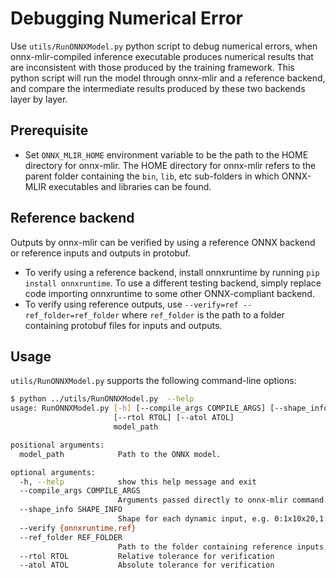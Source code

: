 <!--- SPDX-License-Identifier: Apache-2.0 -->

# Debugging Numerical Error

Use `utils/RunONNXModel.py` python script to debug numerical errors, when
onnx-mlir-compiled inference executable produces numerical results that are
inconsistent with those produced by the training framework. This python script
will run the model through onnx-mlir and a reference backend, and compare the
intermediate results produced by these two backends layer by layer.

## Prerequisite
- Set `ONNX_MLIR_HOME` environment variable to be the path to the HOME
  directory for onnx-mlir. The HOME directory for onnx-mlir refers to the
  parent folder containing the `bin`, `lib`, etc sub-folders in which ONNX-MLIR
  executables and libraries can be found.

## Reference backend
Outputs by onnx-mlir can be verified by using a reference ONNX backend or
reference inputs and outputs in protobuf.
- To verify using a reference backend, install onnxruntime by running `pip
  install onnxruntime`. To use a different testing backend, simply replace code
  importing onnxruntime to some other ONNX-compliant backend.
- To verify using reference outputs, use `--verify=ref --ref_folder=ref_folder`
  where `ref_folder` is the path to a folder containing protobuf files for
  inputs and outputs.

## Usage

`utils/RunONNXModel.py` supports the following command-line options:

```bash
$ python ../utils/RunONNXModel.py  --help
usage: RunONNXModel.py [-h] [--compile_args COMPILE_ARGS] [--shape_info SHAPE_INFO] [--verify {onnxruntime,ref}] [--ref_folder REF_FOLDER]
                       [--rtol RTOL] [--atol ATOL]
                       model_path

positional arguments:
  model_path            Path to the ONNX model.

optional arguments:
  -h, --help            show this help message and exit
  --compile_args COMPILE_ARGS
                        Arguments passed directly to onnx-mlir command. See bin/onnx-mlir --help
  --shape_info SHAPE_INFO
                        Shape for each dynamic input, e.g. 0:1x10x20,1:7x5x3
  --verify {onnxruntime,ref}
  --ref_folder REF_FOLDER
                        Path to the folder containing reference inputs and outputs stored in protobuf. Used when --verify=ref
  --rtol RTOL           Relative tolerance for verification
  --atol ATOL           Absolute tolerance for verification
```
